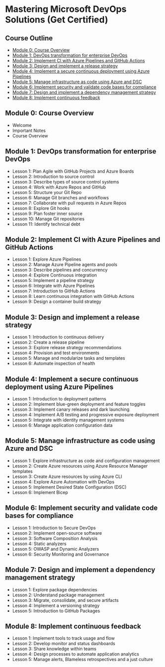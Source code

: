 
# Mastering Microsoft DevOps Solutions (Get Certified)

## Course Outline

  - [Module 0: Course Overview](#module-0-course-overview)
  - [Module 1: DevOps transformation for enterprise DevOps](#module-1-devops-transformation-for-enterprise-devops)
  - [Module 2: Implement CI with Azure Pipelines and GitHub Actions](#module-2-implement-ci-with-azure-pipelines-and-github-actions)
  - [Module 3: Design and implement a release strategy](#module-3-design-and-implement-a-release-strategy)
  - [Module 4: Implement a secure continuous deployment using Azure Pipelines](#module-4-implement-a-secure-continuous-deployment-using-azure-pipelines)
  - [Module 5: Manage infrastructure as code using Azure and DSC](#module-5-manage-infrastructure-as-code-using-azure-and-dsc)
  - [Module 6: Implement security and validate code bases for compliance](#module-6-implement-security-and-validate-code-bases-for-compliance)
  - [Module 7: Design and implement a dependency management strategy](#module-7-design-and-implement-a-dependency-management-strategy)
  - [Module 8: Implement continuous feedback](#module-8-implement-continuous-feedback)
  
## Module 0: Course Overview
 - Welcome 
 - Important Notes
 - Course Overview

## Module 1: DevOps transformation for enterprise DevOps

- Lesson 1: Plan Agile with GitHub Projects and Azure Boards
- Lesson 2: Introduction to source control
- Lesson 3: Describe types of source control systems
- Lesson 4: Work with Azure Repos and GitHub
- Lesson 5: Structure your Git Repo
- Lesson 6: Manage Git branches and workflows
- Lesson 7: Collaborate with pull requests in Azure Repos
- Lesson 8: Explore Git hooks
- Lesson 9: Plan foster inner source
- Lesson 10: Manage Git repositories
- Lesson 11: Identify technical debt

## Module 2: Implement CI with Azure Pipelines and GitHub Actions

- Lesson 1: Explore Azure Pipelines
- Lesson 2: Manage Azure Pipeline agents and pools
- Lesson 3: Describe pipelines and concurrency
- Lesson 4: Explore Continuous integration
- Lesson 5: Implement a pipeline strategy
- Lesson 6: Integrate with Azure Pipelines
- Lesson 7: Introduction to GitHub Actions
- Lesson 8: Learn continuous integration with GitHub Actions
- Lesson 9: Design a container build strategy

## Module 3: Design and implement a release strategy

- Lesson 1: Introduction to continuous delivery
- Lesson 2: Create a release pipeline
- Lesson 3: Explore release strategy recommendations
- Lesson 4: Provision and test environments
- Lesson 5: Manage and modularize tasks and templates
- Lesson 6: Automate inspection of health

## Module 4: Implement a secure continuous deployment using Azure Pipelines

- Lesson 1: Introduction to deployment patterns
- Lesson 2: Implement blue-green deployment and feature toggles
- Lesson 3: Implement canary releases and dark launching
- Lesson 4: Implement A/B testing and progressive exposure deployment
- Lesson 5: Integrate with identity management systems
- Lesson 6: Manage application configuration data

## Module 5: Manage infrastructure as code using Azure and DSC

- Lesson 1: Explore infrastructure as code and configuration management
- Lesson 2: Create Azure resources using Azure Resource Manager templates
- Lesson 3: Create Azure resources by using Azure CLI
- Lesson 4: Explore Azure Automation with DevOps
- Lesson 5: Implement Desired State Configuration (DSC)
- Lesson 6: Implement Bicep

## Module 6: Implement security and validate code bases for compliance

- Lesson 1: Introduction to Secure DevOps
- Lesson 2: Implement open-source software
- Lesson 3: Software Composition Analysis
- Lesson 4: Static analyzers
- Lesson 5: OWASP and Dynamic Analyzers
- Lesson 6: Security Monitoring and Governance

## Module 7: Design and implement a dependency management strategy

- Lesson 1: Explore package dependencies
- Lesson 2: Understand package management
- Lesson 3: Migrate, consolidate, and secure artifacts
- Lesson 4: Implement a versioning strategy
- Lesson 5: Introduction to GitHub Packages

## Module 8: Implement continuous feedback

- Lesson 1: Implement tools to track usage and flow
- Lesson 2: Develop monitor and status dashboards
- Lesson 3: Share knowledge within teams
- Lesson 4: Design processes to automate application analytics
- Lesson 5: Manage alerts, Blameless retrospectives and a just culture